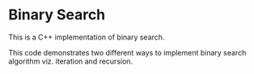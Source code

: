 # Binary Search

This is a C++ implementation of binary search.

This code demonstrates two different ways to implement binary search algorithm viz. iteration and recursion.
